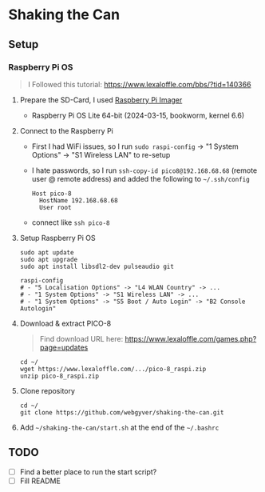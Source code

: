 # Shaking the Can

## Setup

### Raspberry Pi OS

> I Followed this tutorial: https://www.lexaloffle.com/bbs/?tid=140366

1. Prepare the SD-Card, I used [Raspberry Pi Imager](https://www.raspberrypi.com/software/)

   - Raspberry Pi OS Lite 64-bit (2024-03-15, bookworm, kernel 6.6)

2. Connect to the Raspberry Pi

   - First I had WiFi issues, so I run `sudo raspi-config` -> "1 System Options" -> "S1 Wireless LAN" to re-setup

   - I hate passwords, so I run `ssh-copy-id pico8@192.168.68.68` (remote user @ remote address) and added the following to `~/.ssh/config`

     ```
     Host pico-8
       HostName 192.168.68.68
       User root
     ```

   - connect like `ssh pico-8`

3. Setup Raspberry Pi OS

   ```
   sudo apt update
   sudo apt upgrade
   sudo apt install libsdl2-dev pulseaudio git

   raspi-config
   # - "5 Localisation Options" -> "L4 WLAN Country" -> ...
   # - "1 System Options" -> "S1 Wireless LAN" -> ...
   # - "1 System Options" -> "S5 Boot / Auto Login" -> "B2 Console Autologin"
   ```

4. Download & extract PICO-8

   > Find download URL here: https://www.lexaloffle.com/games.php?page=updates

   ```
   cd ~/
   wget https://www.lexaloffle.com/.../pico-8_raspi.zip
   unzip pico-8_raspi.zip
   ```

5. Clone repository

   ```
   cd ~/
   git clone https://github.com/webgyver/shaking-the-can.git
   ```

6. Add `~/shaking-the-can/start.sh` at the end of the `~/.bashrc`

## TODO

- [ ] Find a better place to run the start script?
- [ ] Fill README
